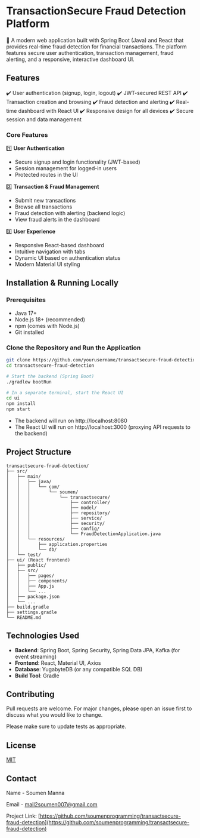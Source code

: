 # TransactionSecure Fraud Detection Platform

🚀 A modern web application built with Spring Boot (Java) and React that provides real-time fraud detection for financial transactions. The platform features secure user authentication, transaction management, fraud alerting, and a responsive, interactive dashboard UI.

## Features

✔️ User authentication (signup, login, logout)
✔️ JWT-secured REST API
✔️ Transaction creation and browsing
✔️ Fraud detection and alerting
✔️ Real-time dashboard with React UI
✔️ Responsive design for all devices
✔️ Secure session and data management

### Core Features

1️⃣ **User Authentication**
   - Secure signup and login functionality (JWT-based)
   - Session management for logged-in users
   - Protected routes in the UI

2️⃣ **Transaction & Fraud Management**
   - Submit new transactions
   - Browse all transactions
   - Fraud detection with alerting (backend logic)
   - View fraud alerts in the dashboard

3️⃣ **User Experience**
   - Responsive React-based dashboard
   - Intuitive navigation with tabs
   - Dynamic UI based on authentication status
   - Modern Material UI styling

## Installation & Running Locally

### Prerequisites
- Java 17+
- Node.js 18+ (recommended)
- npm (comes with Node.js)
- Git installed

### Clone the Repository and Run the Application

```bash
git clone https://github.com/yourusername/transactsecure-fraud-detection.git
cd transactsecure-fraud-detection

# Start the backend (Spring Boot)
./gradlew bootRun

# In a separate terminal, start the React UI
cd ui
npm install
npm start
```

- The backend will run on http://localhost:8080
- The React UI will run on http://localhost:3000 (proxying API requests to the backend)

## Project Structure

```
transactsecure-fraud-detection/
├── src/
│   ├── main/
│   │   ├── java/
│   │   │   └── com/
│   │   │       └── soumen/
│   │   │           └── transactsecure/
│   │   │               ├── controller/
│   │   │               ├── model/
│   │   │               ├── repository/
│   │   │               ├── service/
│   │   │               ├── security/
│   │   │               ├── config/
│   │   │               └── FraudDetectionApplication.java
│   │   └── resources/
│   │       ├── application.properties
│   │       └── db/
│   └── test/
├── ui/ (React frontend)
│   ├── public/
│   ├── src/
│   │   ├── pages/
│   │   ├── components/
│   │   ├── App.js
│   │   └── ...
│   ├── package.json
│   └── ...
├── build.gradle
├── settings.gradle
└── README.md
```

## Technologies Used

- **Backend**: Spring Boot, Spring Security, Spring Data JPA, Kafka (for event streaming)
- **Frontend**: React, Material UI, Axios
- **Database**: YugabyteDB (or any compatible SQL DB)
- **Build Tool**: Gradle

## Contributing

Pull requests are welcome. For major changes, please open an issue first to discuss what you would like to change.

Please make sure to update tests as appropriate.

## License

[MIT](https://choosealicense.com/licenses/mit/)

## Contact

Name - Soumen Manna

Email - mail2soumen007@gmail.com

Project Link: [https://github.com/soumenprogramming/transactsecure-fraud-detection](https://github.com/soumenprogramming/transactsecure-fraud-detection)
